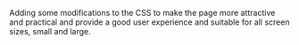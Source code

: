 Adding some modifications to the CSS to make the page more 
attractive and practical and provide a good user experience and 
suitable for all screen sizes, small and large.